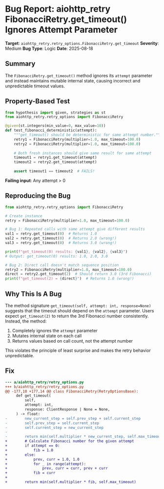 # Bug Report: aiohttp_retry FibonacciRetry.get_timeout() Ignores Attempt Parameter

**Target**: `aiohttp_retry.retry_options.FibonacciRetry.get_timeout`
**Severity**: Medium
**Bug Type**: Logic
**Date**: 2025-08-18

## Summary

The `FibonacciRetry.get_timeout()` method ignores its `attempt` parameter and instead maintains mutable internal state, causing incorrect and unpredictable timeout values.

## Property-Based Test

```python
from hypothesis import given, strategies as st
from aiohttp_retry.retry_options import FibonacciRetry

@given(st.integers(min_value=0, max_value=10))
def test_fibonacci_deterministic(attempt):
    """get_timeout() should be deterministic for same attempt number."""
    retry1 = FibonacciRetry(multiplier=1.0, max_timeout=100.0)
    retry2 = FibonacciRetry(multiplier=1.0, max_timeout=100.0)
    
    # Both fresh instances should give same result for same attempt
    timeout1 = retry1.get_timeout(attempt)
    timeout2 = retry2.get_timeout(attempt)
    
    assert timeout1 == timeout2  # FAILS!
```

**Failing input**: Any attempt > 0

## Reproducing the Bug

```python
from aiohttp_retry.retry_options import FibonacciRetry

# Create instance
retry = FibonacciRetry(multiplier=1.0, max_timeout=100.0)

# Bug 1: Repeated calls with same attempt give different results
val1 = retry.get_timeout(0)  # Returns 1.0
val2 = retry.get_timeout(0)  # Returns 2.0 (wrong!)
val3 = retry.get_timeout(0)  # Returns 3.0 (wrong!)

print(f"get_timeout(0) results: {val1}, {val2}, {val3}")
# Output: get_timeout(0) results: 1.0, 2.0, 3.0

# Bug 2: Direct call doesn't match sequence position
retry2 = FibonacciRetry(multiplier=1.0, max_timeout=100.0)
direct = retry2.get_timeout(2)  # Should return 3.0 (3rd Fibonacci)
print(f"get_timeout(2) = {direct}")  # Returns 1.0 (wrong!)
```

## Why This Is A Bug

The method signature `get_timeout(self, attempt: int, response=None)` suggests that the timeout should depend on the `attempt` parameter. Users expect `get_timeout(2)` to return the 3rd Fibonacci number consistently. Instead, the method:

1. Completely ignores the `attempt` parameter
2. Mutates internal state on each call
3. Returns values based on call count, not the attempt number

This violates the principle of least surprise and makes the retry behavior unpredictable.

## Fix

```diff
--- a/aiohttp_retry/retry_options.py
+++ b/aiohttp_retry/retry_options.py
@@ -177,10 +177,14 @@ class FibonacciRetry(RetryOptionsBase):
     def get_timeout(
         self,
         attempt: int,
         response: ClientResponse | None = None,
     ) -> float:
-        new_current_step = self.prev_step + self.current_step
-        self.prev_step = self.current_step
-        self.current_step = new_current_step
-
-        return min(self.multiplier * new_current_step, self.max_timeout)
+        # Calculate Fibonacci number for the given attempt
+        if attempt == 0:
+            fib = 1.0
+        else:
+            prev, curr = 1.0, 1.0
+            for _ in range(attempt):
+                prev, curr = curr, prev + curr
+            fib = curr
+        
+        return min(self.multiplier * fib, self.max_timeout)
```